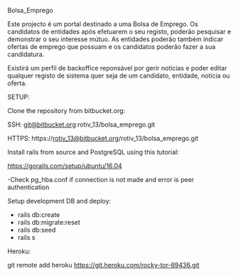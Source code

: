 Bolsa_Emprego

Este projecto é um portal destinado a uma Bolsa de Emprego. Os candidatos de entidades após efetuarem o seu registo, poderão pesquisar e demonstrar o seu interesse mútuo. As entidades poderão também indicar ofertas de emprego que possuam e os candidatos poderão fazer a sua candidatura.

Existirá um perfil de backoffice reponsável por gerir notícias e poder editar qualquer registo de sistema quer seja de um candidato, entidade, notícia ou oferta.


SETUP:

Clone the repository from bitbucket.org:
   
   SSH: git@bitbucket.org:rotiv_13/bolsa_emprego.git
   
   HTTPS: https://rotiv_13@bitbucket.org/rotiv_13/bolsa_emprego.git

Install rails from source and PostgreSQL using this tutorial:

https://gorails.com/setup/ubuntu/16.04

-Check pg_hba.conf if connection is not made and error is peer 
authentication
 
   
Setup development DB and deploy:
   - rails db:create
   - rails db:migrate:reset
   - rails db:seed
   - rails s

Heroku:

git remote add heroku https://git.heroku.com/rocky-tor-69436.git
    
